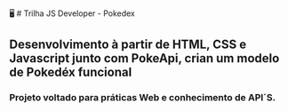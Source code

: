 :desktop_computer: # Trilha JS Developer - Pokedex 
## Desenvolvimento à partir de HTML, CSS e Javascript junto com PokeApi, crian um modelo de Pokedéx funcional
### Projeto voltado para práticas Web e conhecimento de API´S.